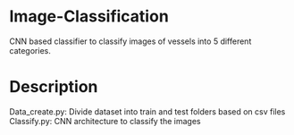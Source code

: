 # Image-Classification
CNN based classifier to classify images of vessels into 5 different categories.

# Description
Data_create.py: Divide dataset into train and test folders based on csv files
Classify.py: CNN architecture to classify the images

